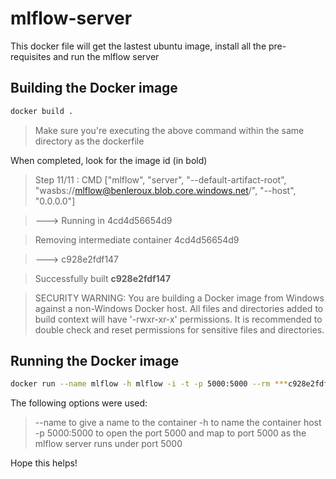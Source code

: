 # mlflow-server

This docker file will get the lastest ubuntu image, install all the pre-requisites and run the mlflow server

## Building the Docker image

```Bash
docker build .
```

> Make sure you're executing the above command within the same directory as the dockerfile

When completed, look for the image id (in bold)

>Step 11/11 : CMD ["mlflow", "server", "--default-artifact-root", "wasbs://mlflow@benleroux.blob.core.windows.net/", "--host", "0.0.0.0"]

> ---> Running in 4cd4d56654d9

>Removing intermediate container 4cd4d56654d9

> ---> c928e2fdf147

>Successfully built **c928e2fdf147**

>SECURITY WARNING: You are building a Docker image from Windows against a non-Windows Docker host. All files and directories added to build context will have '-rwxr-xr-x' permissions. It is
recommended to double check and reset permissions for sensitive files and directories.

## Running the Docker image

```Bash
docker run --name mlflow -h mlflow -i -t -p 5000:5000 --rm ***c928e2fdf147***
```

The following options were used:

>--name to give a name to the container
>-h to name the container host
>-p 5000:5000 to open the port 5000 and map to port 5000 as the mlflow server runs under port 5000

Hope this helps!

